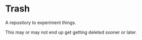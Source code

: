 # Trash
A repository to experiment things.

This may or may not end up get getting deleted sooner or later.
